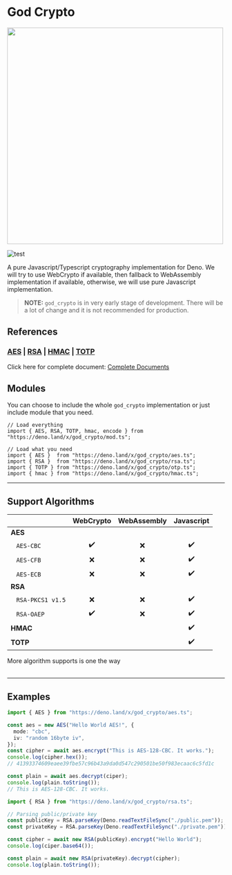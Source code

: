 # God Crypto

<img src="https://repository-images.githubusercontent.com/285578879/a09a9880-e179-11ea-9b30-42d45ee638c1" width="500px">

![test](https://github.com/invisal/god-crypto/workflows/test//badge.svg)

A pure Javascript/Typescript cryptography implementation for Deno. We will try to use WebCrypto if available, then fallback to WebAssembly implementation if available, otherwise, we will use pure Javascript implementation.

> **NOTE:** `god_crypto` is in very early stage of development. There will be a lot of change and it is not recommended for production.

## References

### [AES](https://github.com/invisal/god_crypto/wiki/AES) | [RSA](https://github.com/invisal/god_crypto/wiki/RSA) | [HMAC](https://github.com/invisal/god_crypto/wiki/HMAC) | [TOTP](https://github.com/invisal/god_crypto/wiki/TOTP)

Click here for complete document: [Complete Documents](https://github.com/invisal/god_crypto/wiki)

## Modules

You can choose to include the whole `god_crypto` implementation or just include module that you need.

```
// Load everything
import { AES, RSA, TOTP, hmac, encode } from "https://deno.land/x/god_crypto/mod.ts";

// Load what you need
import { AES }  from "https://deno.land/x/god_crypto/aes.ts";
import { RSA }  from "https://deno.land/x/god_crypto/rsa.ts";
import { TOTP } from "https://deno.land/x/god_crypto/otp.ts";
import { hmac } from "https://deno.land/x/god_crypto/hmac.ts";
```

---

## Support Algorithms

|                                    | WebCrypto | WebAssembly | Javascript |
| ---------------------------------- | :-------: | :---------: | :--------: |
| **AES**                            |           |             |            |
| &nbsp;&nbsp;&nbsp;`AES-CBC`        |    ✔️     |     ❌      |     ✔️     |
| &nbsp;&nbsp;&nbsp;`AES-CFB`        |    ❌     |     ❌      |     ✔️     |
| &nbsp;&nbsp;&nbsp;`AES-ECB`        |    ❌     |     ❌      |     ✔️     |
| **RSA**                            |           |             |            |
| &nbsp;&nbsp;&nbsp;`RSA-PKCS1 v1.5` |    ❌     |     ❌      |     ✔️     |
| &nbsp;&nbsp;&nbsp;`RSA-OAEP`       |    ✔️     |     ❌      |     ✔️     |
| **HMAC**                           |           |             |     ✔️     |
| **TOTP**                           |           |             |     ✔️     |

More algorithm supports is one the way
<br />
<br />

---

## Examples

```typescript
import { AES } from "https://deno.land/x/god_crypto/aes.ts";

const aes = new AES("Hello World AES!", {
  mode: "cbc",
  iv: "random 16byte iv",
});
const cipher = await aes.encrypt("This is AES-128-CBC. It works.");
console.log(cipher.hex());
// 41393374609eaee39fbe57c96b43a9da0d547c290501be50f983ecaac6c5fd1c

const plain = await aes.decrypt(ciper);
console.log(plain.toString());
// This is AES-128-CBC. It works.
```

```typescript
import { RSA } from "https://deno.land/x/god_crypto/rsa.ts";

// Parsing public/private key
const publicKey = RSA.parseKey(Deno.readTextFileSync("./public.pem"));
const privateKey = RSA.parseKey(Deno.readTextFileSync("./private.pem"));

const cipher = await new RSA(publicKey).encrypt("Hello World");
console.log(ciper.base64());

const plain = await new RSA(privateKey).decrypt(cipher);
console.log(plain.toString());
```
